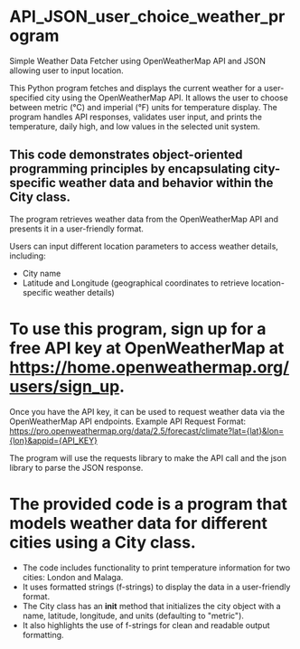 # API_JSON_user_choice_weather_program
Simple Weather Data Fetcher using OpenWeatherMap API and JSON allowing user to input location.

This Python program fetches and displays the current weather for a user-specified city using the OpenWeatherMap API. It allows the user to choose between metric (°C) and imperial (°F) units for temperature display. The program handles API responses, validates user input, and prints the temperature, daily high, and low values in the selected unit system.

##  This code demonstrates object-oriented programming principles by encapsulating city-specific weather data and behavior within the City class. ##

The program retrieves weather data from the OpenWeatherMap API and presents it in a user-friendly format. 

Users can input different location parameters to access weather details, including:
- City name
- Latitude and Longitude (geographical coordinates to retrieve location-specific weather details)


# To use this program, sign up for a free API key at OpenWeatherMap at https://home.openweathermap.org/users/sign_up.
Once you have the API key, it can be used to request weather data via the OpenWeatherMap API endpoints.
Example API Request Format: https://pro.openweathermap.org/data/2.5/forecast/climate?lat={lat}&lon={lon}&appid={API_KEY}

The program will use the requests library to make the API call and the json library to parse the JSON response.

# The provided code is a program that models weather data for different cities using a City class. 
- The code includes functionality to print temperature information for two cities: London and Malaga. 
- It uses formatted strings (f-strings) to display the data in a user-friendly format.
- The City class has an __init__ method that initializes the city object with a name, latitude, longitude, and units (defaulting to "metric").
- It also highlights the use of f-strings for clean and readable output formatting.
